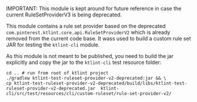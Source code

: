 IMPORTANT: This module is kept around for future reference in case the current RuleSetProviderV3 is being deprecated.

This module contains a rule set provider based on the deprecated `com.pinterest.ktlint.core.api.RuleSetProviderV2` which is already removed from the current code base. It wass used to build a custom rule set JAR for testing the `ktlint-cli` module.

As this module is not meant to be published, you need to build the jar explicitly and copy the jar to the `ktlint-cli` test resource folder:
```shell
cd .. # run from root of ktlint project
./gradlew ktlint-test-ruleset-provider-v2-deprecated:jar && \
cp ktlint-test-ruleset-provider-v2-deprecated/build/libs/ktlint-test-ruleset-provider-v2-deprecated.jar  ktlint-cli/src/test/resources/cli/custom-ruleset/rule-set-provider-v2/
```
